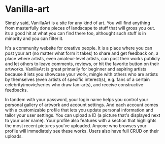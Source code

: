 # Vanilla-art

Simply said, VanillaArt is a site for any kind of art. You will find anything from masterfully done pieces of landscape 
to stuff that will gross you out. its a good hit at what you can find there too, althought such stuff is in minority and you can filter it.

It's a community website for creative people. It is a place where you can post your art
 (no matter what form it takes) to share and get feedback on, a place where artists, even amateur-level artists, can post their works publicly and let others
 to leave comments, reviews, or hit the favorite button on their artworks. VanillaArt is great primarily for
 beginner and aspiring artists because it lets you showcase your work, mingle with others who are artists by 
themselves (even artists of specific interest(s), e.g. fans of a certain celebrity/movie/series who draw fan-arts),
 and receive constructive feedbacks.

In tandem with your password, your login name helps you control your personal gallery of artwork and account settings. And each account 
comes with a customizable profile that lets you update personal information and tailor your user settings. You can upload a ID 
(a picture that's displayed next to your user name). Your profile also features with a section that highlights the most 
recent pictures you've uploaded. Anyone who browses your profile will immediately see these works. Users also have full CRUD on their uploads.



